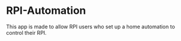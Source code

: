 # RPI-Automation

This app is made to allow RPI users who set up a home automation to control their RPI.
